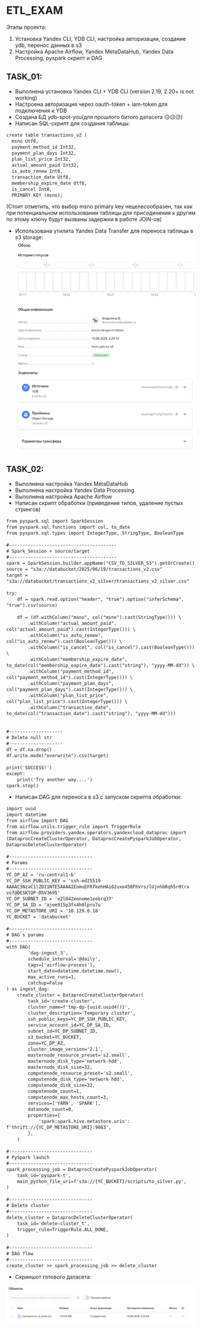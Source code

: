 # ETL_EXAM
Этапы проекта:
1. Установка Yandex CLI, YDB CLI, настройка авторизации, создание ydb, перенос данных в s3
2. Настройка Apache Airflow, Yandex MetaDataHub, Yandex Data Processing, pyspark скрипт и DAG
## TASK_01:
- Выполнена установка Yandex CLI + YDB CLI (version 2.19, 2.20+ is not working)
- Настроена авторизация через oauth-token + iam-token для подключения к YDB
- Создана БД ydb-spot-you(для прошлого битого датасета :disappointed_relieved::disappointed_relieved::disappointed_relieved:)
- Написан SQL-скрипт для создания таблицы:
```
create table transactions_v2 (
  msno Utf8,
  payment_method_id Int32,
  payment_plan_days Int32,
  plan_list_price Int32,
  actual_amount_paid Int32,
  is_auto_renew Int8,
  transaction_date Utf8,
  membership_expire_date Utf8,
  is_cancel Int8,
  PRIMARY KEY (msno);
```
(Стоит отметить, что выбор msno primary key нецелесообразен, так как при потенциальном использовании таблицы для присодинения к другим по этому ключу будут вызваны задержки в работе JOIN-ов)

- Использована утилита Yandex Data Transfer для переноса таблицы в s3 storage:
![Скриншот](task_01/ydt_work.png)

## TASK_02:
- Выполнена настройка Yandex MetaDataHub
- Выполнена настройка Yandex Data Processing
- Выполнена настройка Apache Airflow
- Написан скрипт обработки (приведение типов, удаление пустых стрингов)

```
from pyspark.sql import SparkSession
from pyspark.sql.functions import col, to_date
from pyspark.sql.types import IntegerType, StringType, BooleanType

#----------------------------------------
# Spark_Session + source/target
#----------------------------------------
spark = SparkSession.builder.appName("CSV_TO_SILVER_S3").getOrCreate()
source = "s3a://databucket/2025/06/19/transactions_v2.csv"
target = "s3a://databucket/transactions_v2_silver/transactions_v2_silver.csv"

try:
    df = spark.read.option("header", "true").option("inferSchema", "true").csv(source)

    df = (df.withColumn("msno", col("msno").cast(StringType())) \
        .withColumn("actual_amount_paid", col("actual_amount_paid").cast(IntegerType())) \
        .withColumn("is_auto_renew", col("is_auto_renew").cast(BooleanType())) \
        .withColumn("is_cancel", col("is_cancel").cast(BooleanType())) \
        .withColumn("membership_expire_date", to_date(col("membership_expire_date").cast("string"), "yyyy-MM-dd")) \
        .withColumn("payment_method_id", col("payment_method_id").cast(IntegerType())) \
        .withColumn("payment_plan_days", col("payment_plan_days").cast(IntegerType())) \
        .withColumn("plan_list_price", col("plan_list_price").cast(IntegerType())) \
        .withColumn("transaction_date", to_date(col("transaction_date").cast("string"), "yyyy-MM-dd")))


#--------------------
# Delete null str
#--------------------
df = df.na.drop()
df.write.mode("overwrite").csv(target)

print('SUCCESS!')
except:
    print('Try another way....')
spark.stop()
```


- Написан DAG для переноса в s3 с запуском скрипта обработки:
```
import uuid
import datetime
from airflow import DAG
from airflow.utils.trigger_rule import TriggerRule
from airflow.providers.yandex.operators.yandexcloud_dataproc import (DataprocCreateClusterOperator, DataprocCreatePysparkJobOperator, DataprocDeleteClusterOperator)

#-------------------------------
# Params
#-------------------------------
YC_DP_AZ = 'ru-central1-b'
YC_DP_SSH_PUBLIC_KEY = 'ssh-ed25519 AAAAC3NzaC1lZDI1NTE5AAAAIEomuEFRfkehHAi02uxe450FhVrs/lUjnhbRqh5r0trx vo7@DESKTOP-D5V3695'
YC_DP_SUBNET_ID = 'e2l042eonome1eobrq37'
YC_DP_SA_ID = 'ajee915p3fs4h0lpru7u'
YC_DP_METASTORE_URI = '10.129.0.18'
YC_BUCKET = 'databucket'

#-------------------------------
# DAG`s params
#-------------------------------
with DAG(
        'dag-ingest_3',
        schedule_interval='@daily',
        tags=['airflow-process'],
        start_date=datetime.datetime.now(),
        max_active_runs=1,
        catchup=False
) as ingest_dag:
    create_cluster = DataprocCreateClusterOperator(
        task_id='create-cluster',
        cluster_name=f'tmp-dp-{uuid.uuid4()}',
        cluster_description='Temporary cluster',
        ssh_public_keys=YC_DP_SSH_PUBLIC_KEY,
        service_account_id=YC_DP_SA_ID,
        subnet_id=YC_DP_SUBNET_ID,
        s3_bucket=YC_BUCKET,
        zone=YC_DP_AZ,
        cluster_image_version='2.1',
        masternode_resource_preset='s2.small',
        masternode_disk_type='network-hdd',
        masternode_disk_size=32,
        computenode_resource_preset='s2.small',
        computenode_disk_type='network-hdd',
        computenode_disk_size=32,
        computenode_count=1,
        computenode_max_hosts_count=3,
        services=['YARN', 'SPARK'],
        datanode_count=0,
        properties={
            'spark:spark.hive.metastore.uris': f'thrift://{YC_DP_METASTORE_URI}:9083',
        },
    )

#-------------------------------
# PySpark launch
#-------------------------------
spark_processing_job = DataprocCreatePysparkJobOperator(
    task_id='pyspark-t',
    main_python_file_uri=f's3a://{YC_BUCKET}/scripts/to_silver.py',
)

#-------------------------------
# Delete cluster
#-------------------------------
delete_cluster = DataprocDeleteClusterOperator(
    task_id='delete-cluster_t',
    trigger_rule=TriggerRule.ALL_DONE,
)

#-------------------------------
# DAG flow
#-------------------------------
create_cluster >> spark_processing_job >> delete_cluster
```
- Скриншот готового датасета:

![Скриншот](task_02/tr_silver.png)

